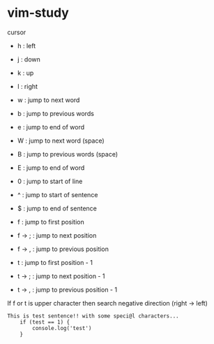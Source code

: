 # vim-study


cursor 

- h : left
- j : down
- k : up
- l : right

- w : jump to next word 
- b : jump to previous words
- e : jump to end of word
- W : jump to next word (space)
- B : jump to previous words (space)
- E : jump to end of word

- 0 : jump to start of line 
- ^ : jump to start of sentence
- $ : jump to end of sentence 
- f<char> : jump to first <char> position
- f<char> -> ; : jump to next <char> position
- f<char> -> , : jump to previous <char> position
- t<char> : jump to first <char> position - 1
- t<char> -> ; : jump to next <char> position - 1
- t<char> -> , : jump to previous <char> position - 1

If f or t is upper character then search negative direction (right -> left)

```
This is test sentence!! with some speci@l characters...
	if (test == 1) {
		console.log('test')
	}
```


